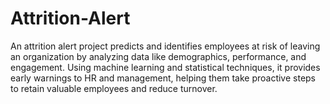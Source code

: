 # Attrition-Alert
An attrition alert project predicts and identifies employees at risk of leaving an organization by analyzing data like demographics, performance, and engagement. Using machine learning and statistical techniques, it provides early warnings to HR and management, helping them take proactive steps to retain valuable employees and reduce turnover.
